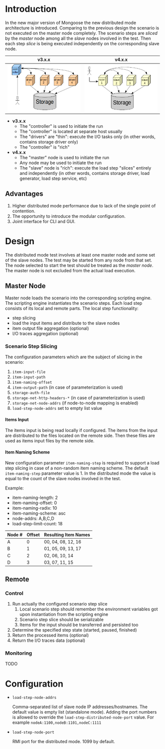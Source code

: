 # Introduction

In the new major version of Mongoose the new distributed mode
architecture is introduced. Comparing to the previous design the
scenario is not executed on the master node completely. The scenario
steps are *sliced* by the *master* node among all the *slave* nodes
involved in the test. Then each step *slice* is being executed
independently on the corresponding slave node.

| v3.x.x | v4.x.x
|----|----
| ![Distributed Mode v3.x.x](../images/distributed_mode_v3.png) | ![Distributed Mode v4.x.x](../images/distributed_mode_v4.png)

* **v3.x.x**
    * The "controller" is used to initiate the run
    * The "controller" is located at separate host usually
    * The "drivers" are "thin": execute the I/O tasks only (in other
      words, contains storage driver only)
    * The "controller" is "rich"
* **v4.x.x**
    * The "master" node is used to initiate the run
    * Any node may be used to initiate the run
    * The "slave" node is "rich": execute the load step "slices"
      entirely and independently (in other words, contains storage
      driver, load generator, load step service, etc)

## Advantages

1. Higher distributed mode performance due to lack of the single point
of contention.
2. The opportunity to introduce the modular configuration.
3. Joint interface for CLI and GUI.

# Design

The distributed mode test involves at least one master node and some set of the slave nodes. The
test may be started from any node from that set. The node selected to start the test should be
treated as the *master node*. The master node is not excluded from the actual load execution.

## Master Node

Master node loads the scenario into the corresponding scripting engine.
The scripting engine instantiates the scenario steps. Each load step
consists of its local and remote parts. The local step functionality:

* step slicing
* load the input items and distribute to the slave nodes
* item output file aggregation (optional)
* I/O traces aggregation (optional)

### Scenario Step Slicing

The configuration parameters which are the subject of slicing in the
scenario:

1. `item-input-file`
2. `item-input-path`
3. `item-naming-offset`
4. `item-output-path` (in case of parameterization is used)
5. `storage-auth-file`
6. `storage-net-http-headers-*` (in case of parameterization is used)
7. `storage-net-node-addrs` (if node-to-node mapping is enabled)
8. `load-step-node-addrs` set to empty list value

#### Items Input

The items input is being read locally if configured. The items from the input are distributed to the
files located on the remote side. Then these files are used as items input files by the remote side.

#### Item Naming Scheme

New configuration parameter `item-naming-step` is required to support
a load step slicing in case of a non-random item naming scheme. The
default `item-naming-step` parameter value is 1. In the distributed
mode the value is equal to the count of the slave nodes involved in the test.

Example:

* item-naming-length: 2
* item-naming-offset: 0
* item-naming-radix: 10
* item-naming-scheme: asc
* node-addrs: A,B,C,D
* load-step-limit-count: 18

| Node # | Offset | Resulting Item Names |
|--------|--------|----------------------|
| A      | 0      | 00, 04, 08, 12, 16   |
| B      | 1      | 01, 05, 09, 13, 17   |
| C      | 2      | 02, 06, 10, 14       |
| D      | 3      | 03, 07, 11, 15       |

## Remote

### Control

1. Run actually the configured scenario step slice
    1. Local scenario step should remember the environment variables
    got upon instantiation from the scripting engine
    2. Scenario step slice should be serializable
    3. Items for the input should be transferred and persisted too
2. Determine the specified step state (started, paused, finished)
3. Return the processed items (optional)
4. Return the I/O traces data (optional)

### Monitoring

TODO

# Configuration

* `load-step-node-addrs`

    Comma-separated list of slave node IP addresses/hostnames. The default value is empty list
    (standalone mode). Adding the port numbers is allowed to override the
    `load-step-distributed-node-port` value. For example `nodeA:1100,nodeB:1101,nodeC:1111`

* `load-step-node-port`

    RMI port for the distributed mode. 1099 by default.
